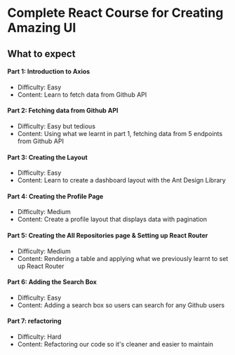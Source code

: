 # Complete React Course for Creating Amazing UI

## What to expect

#### Part 1: Introduction to Axios
- Difficulty: Easy
- Content: Learn to fetch data from Github API

#### Part 2: Fetching data from Github API
- Difficulty: Easy but tedious
- Content: Using what we learnt in part 1, fetching data from 5 endpoints from Github API

#### Part 3: Creating the Layout
- Difficulty: Easy
- Content: Learn to create a dashboard layout with the Ant Design Library

#### Part 4: Creating the Profile Page
- Difficulty: Medium
- Content: Create a profile layout that displays data with pagination

#### Part 5: Creating the All Repositories page & Setting up React Router
- Difficulty: Medium
- Content: Rendering a table and applying what we previously learnt to set up React Router

#### Part 6: Adding the Search Box
- Difficulty: Easy
- Content: Adding a search box so users can search for any Github users

#### Part 7: refactoring
- Difficulty: Hard
- Content: Refactoring our code so it's cleaner and easier to maintain
